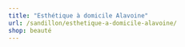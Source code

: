 ```yaml
---
title: "Esthétique à domicile Alavoine"
url: /sandillon/esthetique-a-domicile-alavoine/
shop: beauté
---
```

